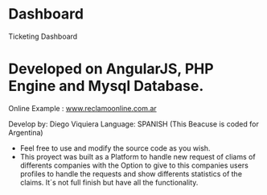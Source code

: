 # Dashboard
Ticketing Dashboard

# Developed on AngularJS, PHP Engine and Mysql Database.

Online Example : www.reclamoonline.com.ar

Develop by:  Diego Viquiera
Language: SPANISH (This Beacuse is coded for Argentina)

- Feel free to use and modify the source code as you wish.
- This proyect was built as a Platform to handle new request of cliams of differents companies with the Option to give to this companies users profiles to handle the requests and show differents statistics of the claims.
It´s not full finish but have all the functionality.


